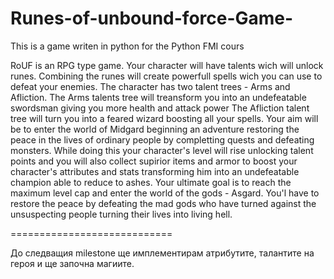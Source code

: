 Runes-of-unbound-force-Game-
============================


This is a game writen in python for the Python FMI cours

RoUF is an RPG type game. Your character will have talents wich will unlock runes. Combining the runes will create powerfull spells
wich you can use to defeat your enemies. The character has two talent trees - Arms and Afliction. The Arms talents tree will treansform you into an undefeatable swordsman giving you more health and attack power The Afliction talent tree will turn you into a feared wizard boosting all your spells. Your aim will be to enter the world of Midgard beginning an adventure restoring the peace in the lives of ordinary people by completting quests and defeating monsters. While doing this your character's level will rise unlocking talent points and you will also collect supirior items and armor to boost your character's attributes and stats transforming him into an undefeatable champion able to reduce to ashes. Your ultimate goal is to reach the maximum level cap and enter the world of the gods - Asgard. You'l have to restore the peace by defeating the mad gods who have turned against the unsuspecting people turning their lives into living hell.


============================

До следващия milestone ще имплементирам атрибутите, талантите на героя и ще започна магиите.
